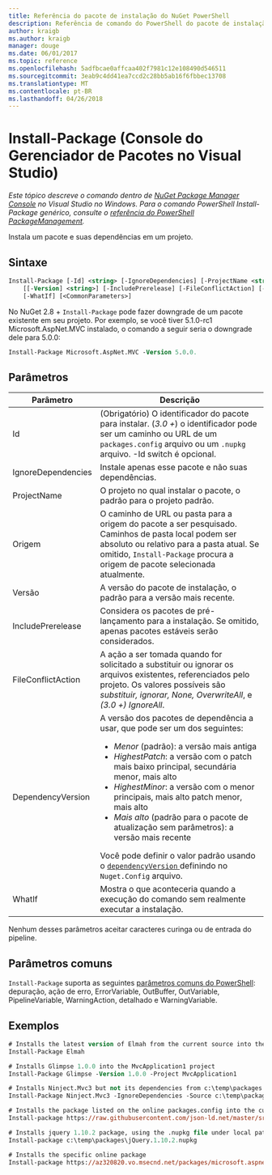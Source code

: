 ```yaml
---
title: Referência do pacote de instalação do NuGet PowerShell
description: Referência de comando do PowerShell do pacote de instalação no Console do Gerenciador de pacotes do NuGet no Visual Studio.
author: kraigb
ms.author: kraigb
manager: douge
ms.date: 06/01/2017
ms.topic: reference
ms.openlocfilehash: 5adfbcae0affcaa402f7981c12e108490d546511
ms.sourcegitcommit: 3eab9c4dd41ea7ccd2c28bb5ab16f6fbbec13708
ms.translationtype: MT
ms.contentlocale: pt-BR
ms.lasthandoff: 04/26/2018
---
```

# <a name="install-package-package-manager-console-in-visual-studio"></a>Install-Package (Console do Gerenciador de Pacotes no Visual Studio)

*Este tópico descreve o comando dentro de [NuGet Package Manager Console](package-manager-console.md) no Visual Studio no Windows. Para o comando PowerShell Install-Package genérico, consulte o [referência do PowerShell PackageManagement](/powershell/module/packagemanagement/?view=powershell-6).*

Instala um pacote e suas dependências em um projeto.

## <a name="syntax"></a>Sintaxe

```ps
Install-Package [-Id] <string> [-IgnoreDependencies] [-ProjectName <string>] [[-Source] <string>] 
    [[-Version] <string>] [-IncludePrerelease] [-FileConflictAction] [-DependencyVersion]
    [-WhatIf] [<CommonParameters>]
```

No NuGet 2.8 + `Install-Package` pode fazer downgrade de um pacote existente em seu projeto. Por exemplo, se você tiver 5.1.0-rc1 Microsoft.AspNet.MVC instalado, o comando a seguir seria o downgrade dele para 5.0.0:

```ps
Install-Package Microsoft.AspNet.MVC -Version 5.0.0.
```

## <a name="parameters"></a>Parâmetros

| Parâmetro | Descrição |
| --- | --- |
| Id | (Obrigatório) O identificador do pacote para instalar. (*3.0 +*) o identificador pode ser um caminho ou URL de um `packages.config` arquivo ou um `.nupkg` arquivo. -Id switch é opcional. |
| IgnoreDependencies | Instale apenas esse pacote e não suas dependências. |
| ProjectName | O projeto no qual instalar o pacote, o padrão para o projeto padrão. |
| Origem | O caminho de URL ou pasta para a origem do pacote a ser pesquisado. Caminhos de pasta local podem ser absoluto ou relativo para a pasta atual. Se omitido, `Install-Package` procura a origem de pacote selecionada atualmente. |
| Versão | A versão do pacote de instalação, o padrão para a versão mais recente. |
| IncludePrerelease | Considera os pacotes de pré-lançamento para a instalação. Se omitido, apenas pacotes estáveis serão considerados. |
| FileConflictAction | A ação a ser tomada quando for solicitado a substituir ou ignorar os arquivos existentes, referenciados pelo projeto. Os valores possíveis são *substituir, ignorar, None, OverwriteAll*, e *(3.0 +)* *IgnoreAll*. |
| DependencyVersion | A versão dos pacotes de dependência a usar, que pode ser um dos seguintes:<br/><ul><li>*Menor* (padrão): a versão mais antiga</li><li>*HighestPatch*: a versão com o patch mais baixo principal, secundária menor, mais alto</li><li>*HighestMinor*: a versão com o menor principais, mais alto patch menor, mais alto</li><li>*Mais alto* (padrão para o pacote de atualização sem parâmetros): a versão mais recente</li></ul>Você pode definir o valor padrão usando o [ `dependencyVersion` ](../reference/nuget-config-file.md#config-section) definindo no `Nuget.Config` arquivo. |
| WhatIf | Mostra o que aconteceria quando a execução do comando sem realmente executar a instalação. |

Nenhum desses parâmetros aceitar caracteres curinga ou de entrada do pipeline.

## <a name="common-parameters"></a>Parâmetros comuns

`Install-Package` suporta as seguintes [parâmetros comuns do PowerShell](http://go.microsoft.com/fwlink/?LinkID=113216): depuração, ação de erro, ErrorVariable, OutBuffer, OutVariable, PipelineVariable, WarningAction, detalhado e WarningVariable.

## <a name="examples"></a>Exemplos

```ps
# Installs the latest version of Elmah from the current source into the default project
Install-Package Elmah

# Installs Glimpse 1.0.0 into the MvcApplication1 project
Install-Package Glimpse -Version 1.0.0 -Project MvcApplication1

# Installs Ninject.Mvc3 but not its dependencies from c:\temp\packages
Install-Package Ninject.Mvc3 -IgnoreDependencies -Source c:\temp\packages

# Installs the package listed on the online packages.config into the current project
Install-package https://raw.githubusercontent.com/json-ld.net/master/src/JsonLD/packages.config

# Installs jquery 1.10.2 package, using the .nupkg file under local path of c:\temp\packages
Install-package c:\temp\packages\jQuery.1.10.2.nupkg

# Installs the specific online package
Install-package https://az320820.vo.msecnd.net/packages/microsoft.aspnet.mvc.5.2.3.nupkg
```
